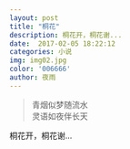 ```yaml
---  
layout: post
title: "桐花"
description: 桐花开，桐花谢...
date:  2017-02-05 18:22:12
categories: 小说
img: img02.jpg
color: '006666'
author: 夜雨
---  
```


>青烟似梦随流水  
>灵语如夜伴长天  

桐花开，桐花谢...